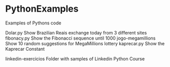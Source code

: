 # PythonExamples
 Examples of Pythons code

Dolar.py            Show Brazilian Reais exchange today from 3 different sites
fibonacy.py         Show the Fibonacci sequence until 1000
jogo-megamillions   Show 10 random suggestions for MegaMillions lottery
kaprecar.py         Show the Kaprecar Constant

linkedin-exercicios Folder with samples of Linkedin Python Course

